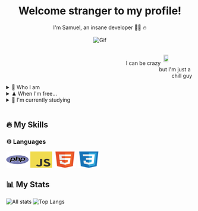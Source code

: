
<!-- Profile's Header -->

<h1 align="center">Welcome stranger to my profile!</h1>
<p align="center">I'm Samuel, an insane developer 👨‍💻 🔥 </p>

<!-- Gif -->
<p align="center">
  <img width="40%" height="40%" align="center" src="https://media.tenor.com/5ry-200hErMAAAAM/hacker-hacker-man.gif" alt="Gif"/>
</p>

<br/>

<img width="16%" height="16%" align="right" src="https://media.tenor.com/cu32Coz8TRgAAAAj/chill-guy-pixel-art.gif" />
<p align="right">I can be crazy &nbsp;<br> but I'm just a &nbsp;<br> chill guy&nbsp;</p>

<details>
  <summary>🤵 Who I am</summary>
  <p>┃ I'm 17 years old, currently living in Brasil and my name is Samuel (of course). At the moment I'm studying in Etec de Santa Isabel.</p>
</details>
<details>
  <summary>♟ When I'm free... </summary>
  <p>┃ I like to reading books and learning about topics that interest to me, like math. I like also developing some crazy programs and enjoy a good landscape while I'm riding bicycle or walking</p>
</details>

<details>
  <summary>🌱 I'm currently studying</summary>
  <p>┃ JavaScript, PHP and SQL with MySQL</p>
</details>

<br/>

## :fire: My Skills
<h3>⚙️ Languages</h3>
<section style="flex-basis: 48%">
  
  <img align="center" alt="php" height="45" width="60" src="https://raw.githubusercontent.com/devicons/devicon/refs/heads/master/icons/php/php-original.svg"/>
  
  <img align="center" alt="javascript" height="45" width="60" src="https://raw.githubusercontent.com/devicons/devicon/refs/heads/master/icons/javascript/javascript-original.svg"/>
  
  <img align="center" alt="html5" height="45" width="60" src="https://raw.githubusercontent.com/devicons/devicon/refs/heads/master/icons/html5/html5-original.svg"/>

  <img align="center" alt="css3" height="45" width="60" src="https://raw.githubusercontent.com/devicons/devicon/refs/heads/master/icons/css3/css3-original.svg"/>
  
</section>

<!--h3>🔧 Tools</h3>
<section style="flex-basis: 48%">
  
  sublime?
  
</section-->

## :bar_chart: My Stats
![All stats](https://github-readme-stats.vercel.app/api?username=Samuelsn28&show_icons=true&theme=github_dark)
![Top Langs](https://github-readme-stats.vercel.app/api/top-langs/?username=Samuelsn28&layout=compact&theme=github_dark&language_count=6)



